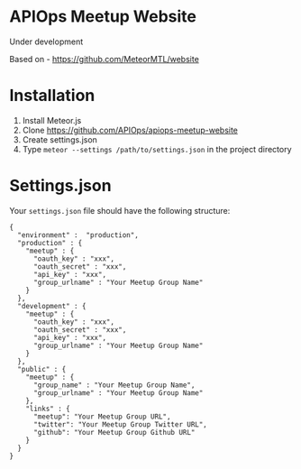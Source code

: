 # APIOps Meetup Website

Under development

Based on - https://github.com/MeteorMTL/website

# Installation

1. Install Meteor.js
2. Clone https://github.com/APIOps/apiops-meetup-website
3. Create settings.json
4. Type ```meteor --settings /path/to/settings.json``` in the project directory

# Settings.json

Your ```settings.json``` file should have the following structure:

```
{
  "environment" :  "production",
  "production" : {
    "meetup" : {
      "oauth_key" : "xxx",
      "oauth_secret" : "xxx",
      "api_key" : "xxx",
      "group_urlname" : "Your Meetup Group Name"
    }
  },
  "development" : {
    "meetup" : {
      "oauth_key" : "xxx",
      "oauth_secret" : "xxx",
      "api_key" : "xxx",
      "group_urlname" : "Your Meetup Group Name"
    }
  },
  "public" : {
    "meetup" : {
      "group_name" : "Your Meetup Group Name",
      "group_urlname" : "Your Meetup Group Name"
    },
    "links" : {
      "meetup": "Your Meetup Group URL",
      "twitter": "Your Meetup Group Twitter URL",
      "github": "Your Meetup Group Github URL"
    }
  }
}
```

